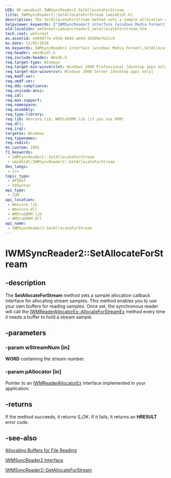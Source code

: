 ```yaml
---
UID: NF:wmsdkidl.IWMSyncReader2.SetAllocateForStream
title: IWMSyncReader2::SetAllocateForStream (wmsdkidl.h)
description: The SetAllocateForStream method sets a sample allocation callback interface for allocating stream samples.
helpviewer_keywords: ["IWMSyncReader2 interface [windows Media Format]","SetAllocateForStream method","IWMSyncReader2.SetAllocateForStream","IWMSyncReader2::SetAllocateForStream","IWMSyncReader2SetAllocateForStream","SetAllocateForStream","SetAllocateForStream method [windows Media Format]","SetAllocateForStream method [windows Media Format]","IWMSyncReader2 interface","wmformat.iwmsyncreader2_setallocateforstream","wmsdkidl/IWMSyncReader2::SetAllocateForStream"]
old-location: wmformat\iwmsyncreader2_setallocateforstream.htm
tech.root: wmformat
ms.assetid: ed94977e-e930-4045-a69d-36109e7e21c9
ms.date: 12/05/2018
ms.keywords: IWMSyncReader2 interface [windows Media Format],SetAllocateForStream method, IWMSyncReader2.SetAllocateForStream, IWMSyncReader2::SetAllocateForStream, IWMSyncReader2SetAllocateForStream, SetAllocateForStream, SetAllocateForStream method [windows Media Format], SetAllocateForStream method [windows Media Format],IWMSyncReader2 interface, wmformat.iwmsyncreader2_setallocateforstream, wmsdkidl/IWMSyncReader2::SetAllocateForStream
req.header: wmsdkidl.h
req.include-header: Wmsdk.h
req.target-type: Windows
req.target-min-winverclnt: Windows 2000 Professional [desktop apps only],Windows Media Format 9 Series SDK, or later versions of the SDK
req.target-min-winversvr: Windows 2000 Server [desktop apps only]
req.kmdf-ver: 
req.umdf-ver: 
req.ddi-compliance: 
req.unicode-ansi: 
req.idl: 
req.max-support: 
req.namespace: 
req.assembly: 
req.type-library: 
req.lib: Wmvcore.lib; WMStubDRM.lib (if you use DRM)
req.dll: 
req.irql: 
targetos: Windows
req.typenames: 
req.redist: 
ms.custom: 19H1
f1_keywords:
 - IWMSyncReader2::SetAllocateForStream
 - wmsdkidl/IWMSyncReader2::SetAllocateForStream
dev_langs:
 - c++
topic_type:
 - APIRef
 - kbSyntax
api_type:
 - COM
api_location:
 - Wmvcore.lib
 - Wmvcore.dll
 - WMStubDRM.lib
 - WMStubDRM.dll
api_name:
 - IWMSyncReader2.SetAllocateForStream
---
```


# IWMSyncReader2::SetAllocateForStream


## -description

The <b>SetAllocateForStream</b> method sets a sample allocation callback interface for allocating stream samples. This method enables you to use your own buffers for reading samples. Once set, the synchronous reader will call the <a href="https://docs.microsoft.com/windows/desktop/api/wmsdkidl/nf-wmsdkidl-iwmreaderallocatorex-allocateforstreamex">IWMReaderAllocatorEx::AllocateForStreamEx</a> method every time it needs a buffer to hold a stream sample.

## -parameters

### -param wStreamNum [in]

<b>WORD</b> containing the stream number.

### -param pAllocator [in]

Pointer to an <a href="https://docs.microsoft.com/windows/desktop/api/wmsdkidl/nn-wmsdkidl-iwmreaderallocatorex">IWMReaderAllocatorEx</a> interface implemented in your application.

## -returns

If the method succeeds, it returns S_OK. If it fails, it returns an <b>HRESULT</b> error code.

## -see-also

<a href="https://docs.microsoft.com/windows/desktop/wmformat/allocating-buffers-for-file-reading">Allocating Buffers for File Reading</a>



<a href="https://docs.microsoft.com/windows/desktop/api/wmsdkidl/nn-wmsdkidl-iwmsyncreader2">IWMSyncReader2 Interface</a>



<a href="https://docs.microsoft.com/windows/desktop/api/wmsdkidl/nf-wmsdkidl-iwmsyncreader2-getallocateforstream">IWMSyncReader2::GetAllocateForStream</a>

